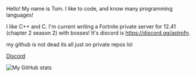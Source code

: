 Hello! My name is Tom. I like to code, and know many programming languages!

I like C++ and C. I'm current writing a Fortnite private server for 12.41 (chapter 2 season 2) with bosses!
It's discord is https://discord.gg/astrofn.

my github is not dead its all just on private repos lol

[Discord](https://discord.com/users/647794360825413636)

![My GitHub stats](https://github-readme-stats.vercel.app/api?username=plooshi&show_icons=true&count_private=true&theme=tokyonight)
